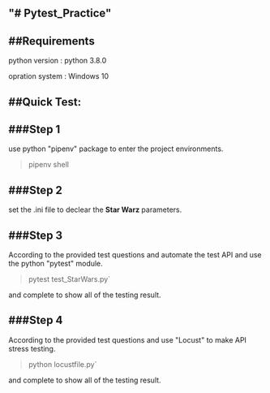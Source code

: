 "# Pytest_Practice"
---

##Requirements
---
python version : python 3.8.0

opration system : Windows 10


##Quick Test:
---

###Step 1
---
use python "pipenv" package to enter the project environments.

>pipenv shell

###Step 2
---
set the .ini file to declear the **Star Warz** parameters.

###Step 3
---
According to the provided test questions and automate the test API and use the python "pytest" module.

>pytest test_StarWars.py`

and complete to show all of the testing result.

###Step 4
---
According to the provided test questions and use "Locust" to make API stress testing.

>python locustfile.py`

and complete to show all of the testing result.